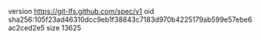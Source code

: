 version https://git-lfs.github.com/spec/v1
oid sha256:105f23ad46310dcc9eb1f38843c7183d970b4225179ab599e57ebe6ac2ced2e5
size 13625
